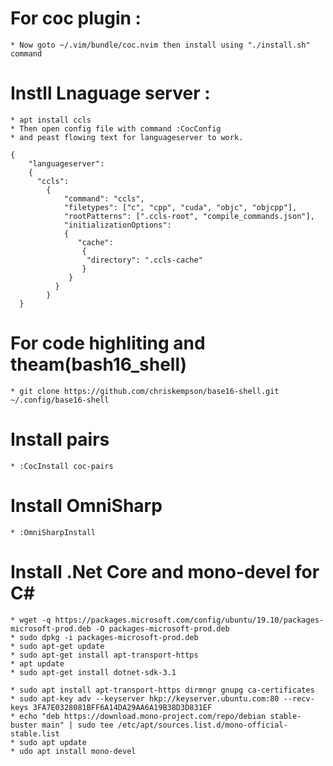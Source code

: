 # For coc plugin :
	* Now goto ~/.vim/bundle/coc.nvim then install using "./install.sh" command

# Instll Lnaguage server :
	* apt install ccls
	* Then open config file with command :CocConfig
	* and peast flowing text for languageserver to work.
		
	{
		"languageserver": 
		{
		  "ccls": 
			{
				"command": "ccls",
				"filetypes": ["c", "cpp", "cuda", "objc", "objcpp"],
				"rootPatterns": [".ccls-root", "compile_commands.json"],
				"initializationOptions": 
				{
				   "cache": 
					{
					 "directory": ".ccls-cache"
				   	}
				 }
			  }
			}
	  }	



# For code highliting and theam(bash16_shell)
	* git clone https://github.com/chriskempson/base16-shell.git ~/.config/base16-shell	

# Install pairs 
	* :CocInstall coc-pairs

# Install OmniSharp
    * :OmniSharpInstall

# Install .Net Core and mono-devel for C# 
    * wget -q https://packages.microsoft.com/config/ubuntu/19.10/packages-microsoft-prod.deb -O packages-microsoft-prod.deb
    * sudo dpkg -i packages-microsoft-prod.deb
    * sudo apt-get update
    * sudo apt-get install apt-transport-https
    * apt update
    * sudo apt-get install dotnet-sdk-3.1

    * sudo apt install apt-transport-https dirmngr gnupg ca-certificates
    * sudo apt-key adv --keyserver hkp://keyserver.ubuntu.com:80 --recv-keys 3FA7E0328081BFF6A14DA29AA6A19B38D3D831EF
    * echo "deb https://download.mono-project.com/repo/debian stable-buster main" | sudo tee /etc/apt/sources.list.d/mono-official-stable.list
    * sudo apt update
    * udo apt install mono-devel
